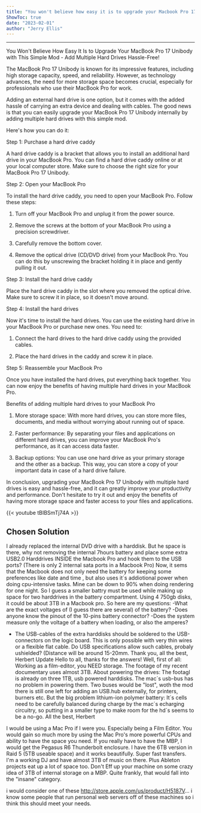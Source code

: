 ```yaml
---
title: "You won't believe how easy it is to upgrade your Macbook Pro 17 Unibody with this simple mod - add multiple hard drives hassle-free!"
ShowToc: true 
date: "2023-02-01"
author: "Jerry Ellis"
---
```

*****
You Won't Believe How Easy It Is to Upgrade Your MacBook Pro 17 Unibody with This Simple Mod - Add Multiple Hard Drives Hassle-Free!

The MacBook Pro 17 Unibody is known for its impressive features, including high storage capacity, speed, and reliability. However, as technology advances, the need for more storage space becomes crucial, especially for professionals who use their MacBook Pro for work.

Adding an external hard drive is one option, but it comes with the added hassle of carrying an extra device and dealing with cables. The good news is that you can easily upgrade your MacBook Pro 17 Unibody internally by adding multiple hard drives with this simple mod.

Here's how you can do it:

Step 1: Purchase a hard drive caddy

A hard drive caddy is a bracket that allows you to install an additional hard drive in your MacBook Pro. You can find a hard drive caddy online or at your local computer store. Make sure to choose the right size for your MacBook Pro 17 Unibody.

Step 2: Open your MacBook Pro

To install the hard drive caddy, you need to open your MacBook Pro. Follow these steps:

1. Turn off your MacBook Pro and unplug it from the power source.

2. Remove the screws at the bottom of your MacBook Pro using a precision screwdriver.

3. Carefully remove the bottom cover.

4. Remove the optical drive (CD/DVD drive) from your MacBook Pro. You can do this by unscrewing the bracket holding it in place and gently pulling it out.

Step 3: Install the hard drive caddy

Place the hard drive caddy in the slot where you removed the optical drive. Make sure to screw it in place, so it doesn't move around.

Step 4: Install the hard drives

Now it's time to install the hard drives. You can use the existing hard drive in your MacBook Pro or purchase new ones. You need to:

1. Connect the hard drives to the hard drive caddy using the provided cables.

2. Place the hard drives in the caddy and screw it in place.

Step 5: Reassemble your MacBook Pro

Once you have installed the hard drives, put everything back together. You can now enjoy the benefits of having multiple hard drives in your MacBook Pro.

Benefits of adding multiple hard drives to your MacBook Pro

1. More storage space: With more hard drives, you can store more files, documents, and media without worrying about running out of space.

2. Faster performance: By separating your files and applications on different hard drives, you can improve your MacBook Pro's performance, as it can access data faster.

3. Backup options: You can use one hard drive as your primary storage and the other as a backup. This way, you can store a copy of your important data in case of a hard drive failure.

In conclusion, upgrading your MacBook Pro 17 Unibody with multiple hard drives is easy and hassle-free, and it can greatly improve your productivity and performance. Don't hesitate to try it out and enjoy the benefits of having more storage space and faster access to your files and applications.

{{< youtube tBIBSmTj74A >}} 



## Chosen Solution
 I already replaced the internal DVD drive with a harddisk.
But he space is there, why not removing the internal 7hours battery and place some extra USB2.0 Harddrives INSIDE the Macbook Pro and hook them to the USB ports?
(There is only 2 internal sata ports in a Macbook Pro)  Now, it sems that the Macbook does not only need the battery for keeping some preferences like date and time , but also uses it´s addiotional power when doing cpu-intensive tasks. Mine can be down to 90% when doing rendering for one night. So I guess a smaller battry must be used while making up space for two harddrives in the battery compartment. Using 4 750gb disks, it could be about 3TB in a Macbook pro.
So here are my questions:
-What are the exact voltages of (I guess there are several) of the battery?
-Does anyone know the pinout of the 10-pins battery connector?
-Does the system measure only the voltage of a battery when loading, or also the amperes?
- The USB-cables of the extra harddisks should be soldered to the USB-connectors on the logic board.
This is only possible with very thin wires or a flexible flat cable. Do USB specifications allow such cables, probaly ushielded? (Distance will be around 15-20mm.
Thank you, all the best, Herbert
Update
Hello to all,
thanks for the answers!
Well, first of all: Working as a film-editor, you NEED storage. The footage of my recent documentary uses almost 3TB.
About powering the drives: The footagl is already on three 1TB, usb powered harddisks. The mac´s usb-bus has no problem in powering them.
Two buses would be "lost", woth the mod there is still one left for adding an USB.hub externally, for printers, burners etc.
But the big problem lithium-ion polymer battery: It´s cells need to be carefully balanced during charge by the mac´s echarging circuitry, so putting in a smaller type to make room for the hd´s seems to be a no-go.
All the best, Herbert

 I would be using a Mac Pro if I were you. Especially being a Film Editor. You would gain so much more by using the Mac Pro's more powerful CPUs and ability to have the space you need. If you really have to have the MBP, I would get the Pegasus R6 Thunderbolt enclosure. I have the 6TB version in Raid 5 (5TB useable space) and it works beautifully. Super fast transfers. I'm a working DJ and have almost 3TB of music on there. Plus Ableton projects eat up a lot of space too. Don't Eff up your machine on some crazy idea of 3TB of internal storage on a MBP. Quite frankly, that would fall into the "insane" category.

 i would consider one of these
http://store.apple.com/us/product/H5187V...
i know some people that run personal web servers off of these machines so i think this should meet your needs.




